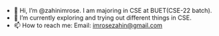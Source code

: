 - 👋 Hi, I’m @zahinimrose. I am majoring in CSE at BUET(CSE-22 batch).  
- 👀 I’m currently exploring and trying out different things in CSE. 
- 📫 How to reach me: Email: imrosezahin@gmail.com

<!---
zahinimrose/zahinimrose is a ✨ special ✨ repository because its `README.md` (this file) appears on your GitHub profile.
You can click the Preview link to take a look at your changes.
--->
